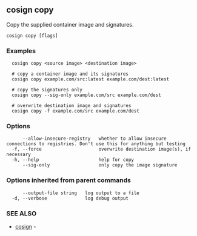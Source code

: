 ## cosign copy

Copy the supplied container image and signatures.

```
cosign copy [flags]
```

### Examples

```
  cosign copy <source image> <destination image>

  # copy a container image and its signatures
  cosign copy example.com/src:latest example.com/dest:latest

  # copy the signatures only
  cosign copy --sig-only example.com/src example.com/dest

  # overwrite destination image and signatures
  cosign copy -f example.com/src example.com/dest
```

### Options

```
      --allow-insecure-registry   whether to allow insecure connections to registries. Don't use this for anything but testing
  -f, --force                     overwrite destination image(s), if necessary
  -h, --help                      help for copy
      --sig-only                  only copy the image signature
```

### Options inherited from parent commands

```
      --output-file string   log output to a file
  -d, --verbose              log debug output
```

### SEE ALSO

* [cosign](cosign.md)	 - 

